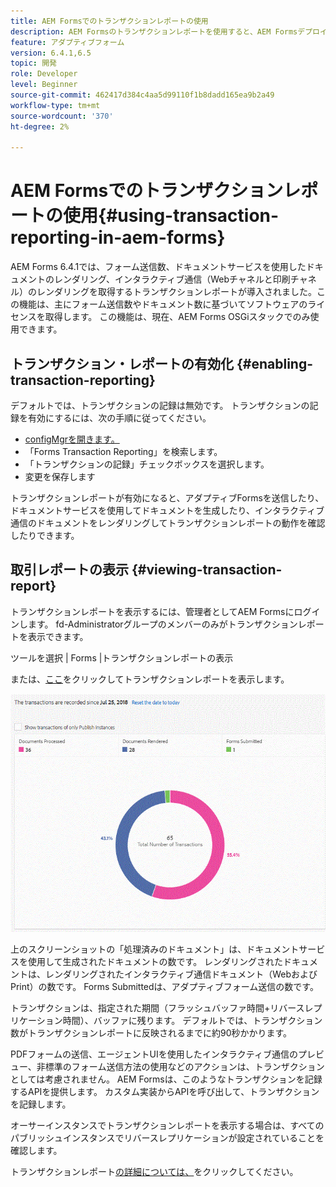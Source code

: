 ```yaml
---
title: AEM Formsでのトランザクションレポートの使用
description: AEM Formsのトランザクションレポートを使用すると、AEM Formsデプロイメントで指定した日以降に実行されたすべてのトランザクションの数を保持できます。
feature: アダプティブフォーム
version: 6.4.1,6.5
topic: 開発
role: Developer
level: Beginner
source-git-commit: 462417d384c4aa5d99110f1b8dadd165ea9b2a49
workflow-type: tm+mt
source-wordcount: '370'
ht-degree: 2%

---
```



# AEM Formsでのトランザクションレポートの使用{#using-transaction-reporting-in-aem-forms}

AEM Forms 6.4.1では、フォーム送信数、ドキュメントサービスを使用したドキュメントのレンダリング、インタラクティブ通信（Webチャネルと印刷チャネル）のレンダリングを取得するトランザクションレポートが導入されました。この機能は、主にフォーム送信数やドキュメント数に基づいてソフトウェアのライセンスを取得します。 この機能は、現在、AEM Forms OSGiスタックでのみ使用できます。

## トランザクション・レポートの有効化 {#enabling-transaction-reporting}

デフォルトでは、トランザクションの記録は無効です。 トランザクションの記録を有効にするには、次の手順に従ってください。

* [configMgrを開きます。](http://localhost:4502/system/console/configMgr)
* 「Forms Transaction Reporting」を検索します。
* 「トランザクションの記録」チェックボックスを選択します。
* 変更を保存します

トランザクションレポートが有効になると、アダプティブFormsを送信したり、ドキュメントサービスを使用してドキュメントを生成したり、インタラクティブ通信のドキュメントをレンダリングしてトランザクションレポートの動作を確認したりできます。

## 取引レポートの表示 {#viewing-transaction-report}

トランザクションレポートを表示するには、管理者としてAEM Formsにログインします。 fd-Administratorグループのメンバーのみがトランザクションレポートを表示できます。

ツールを選択 | Forms |トランザクションレポートの表示

または、[ここ](http://localhost:4502/mnt/overlay/fd/transaction/gui/content/report.html)をクリックしてトランザクションレポートを表示します。

![TransactionReporting](assets/transactionreporting.gif)

上のスクリーンショットの「処理済みのドキュメント」は、ドキュメントサービスを使用して生成されたドキュメントの数です。 レンダリングされたドキュメントは、レンダリングされたインタラクティブ通信ドキュメント（WebおよびPrint）の数です。 Forms Submittedは、アダプティブフォーム送信の数です。

トランザクションは、指定された期間（フラッシュバッファ時間+リバースレプリケーション時間）、バッファに残ります。 デフォルトでは、トランザクション数がトランザクションレポートに反映されるまでに約90秒かかります。

PDFフォームの送信、エージェントUIを使用したインタラクティブ通信のプレビュー、非標準のフォーム送信方法の使用などのアクションは、トランザクションとしては考慮されません。 AEM Formsは、このようなトランザクションを記録するAPIを提供します。 カスタム実装からAPIを呼び出して、トランザクションを記録します。

オーサーインスタンスでトランザクションレポートを表示する場合は、すべてのパブリッシュインスタンスでリバースレプリケーションが設定されていることを確認します。

トランザクションレポート[の詳細については、](https://helpx.adobe.com/experience-manager/6-4/forms/using/transaction-reports-overview.html)をクリックしてください。

